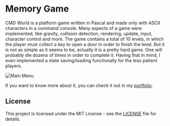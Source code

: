 # Memory Game
CMD World is a platform game written in Pascal and made only with ASCII characters in a command console. Many aspects of a game were implemented, like gravity, collision detection, rendering, update, input, character control and more. The game contains a total of 10 levels, in which the player must collect a key to open a door in order to finish the level. But it is not as simple as it seems to be, actually it is a pretty hard game. One will probably die dozens of times in order to complete it. Having that in mind, I even implemented a state saving/loading functionally for the less patient players.

![Main Menu](https://portfolium1.cloudimg.io/fit/960x540/c000000/https://cdn.portfolium.com/ugcs3%2Fentry%2FO7PUwd9UTQyNR8x14TeV_Screenshot3.png)

If you want to know more about it, you can check it out in my [portfolio](https://portfolium.com/entry/cmd-world).

## License

This project is licensed under the MIT License - see the [LICENSE](LICENSE) file for details.
